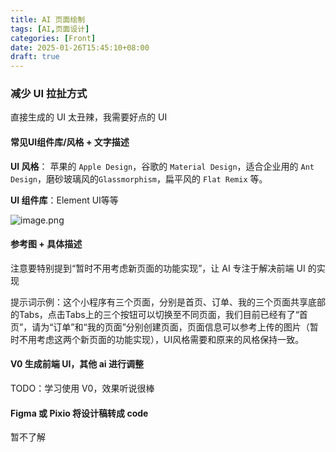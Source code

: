 ```yaml
---
title: AI 页面绘制
tags: [AI,页面设计]
categories: [Front]
date: 2025-01-26T15:45:10+08:00
draft: true
---
```

### 减少 UI 拉扯方式

直接生成的 UI 太丑辣，我需要好点的 UI

#### 常见UI组件库/风格 + 文字描述

**UI 风格**： 苹果的 `Apple Design`，谷歌的 `Material Design`，适合企业用的 `Ant Design`，磨砂玻璃风的`Glassmorphism`，扁平风的 `Flat Remix` 等。

**UI 组件库**：Element UI等等

![image.png](https://img.simi.host/20250126163118.png)

#### 参考图 + 具体描述

注意要特别提到“暂时不用考虑新页面的功能实现”，让 AI 专注于解决前端 UI 的实现

提示词示例：这个小程序有三个页面，分别是首页、订单、我的三个页面共享底部的Tabs，点击Tabs上的三个按钮可以切换至不同页面，我们目前已经有了“首页”，请为“订单”和“我的页面”分别创建页面，页面信息可以参考上传的图片（暂时不用考虑这两个新页面的功能实现），UI风格需要和原来的风格保持一致。

#### V0 生成前端 UI，其他 ai 进行调整

TODO：学习使用 V0，效果听说很棒

#### Figma 或 Pixio 将设计稿转成 code

暂不了解